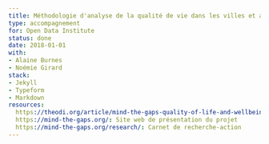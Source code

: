 ```yaml
---
title: Méthodologie d'analyse de la qualité de vie dans les villes et agglomérations urbaines
type: accompagnement
for: Open Data Institute
status: done
date: 2018-01-01
with:
- Alaine Burnes
- Noémie Girard
stack:
- Jekyll
- Typeform
- Markdown
resources:
  https://theodi.org/article/mind-the-gaps-quality-of-life-and-wellbeing-data-in-the-uk-and-france/: Compte-rendu sur le site de l'ODI
  https://mind-the-gaps.org/: Site web de présentation du projet
  https://mind-the-gaps.org/research/: Carnet de recherche-action
---
```


